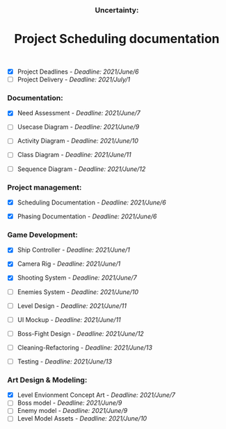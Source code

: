 <br />
<p align="center">

  <h3 align="center">Uncertainty:</h3>

  <h1 align="center"> Project Scheduling documentation </h1>  
    
  <p h2 align="center">
    <br />

- [x] Project Deadlines - *Deadline: 2021/June/6*
- [ ] Project Delivery - *Deadline: 2021/July/1*

### Documentation:  
- [x] Need Assessment - *Deadline: 2021/June/7*
- [ ] Usecase Diagram - *Deadline: 2021/June/9*
- [ ] Activity Diagram - *Deadline: 2021/June/10*
- [ ] Class Diagram - *Deadline: 2021/June/11*
- [ ] Sequence Diagram - *Deadline: 2021/June/12*


### Project management:  
- [x] Scheduling Documentation - *Deadline: 2021/June/6*
- [x] Phasing Documentation  - *Deadline: 2021/June/6*


### Game Development:
- [x] Ship Controller - *Deadline: 2021/June/1*
- [x] Camera Rig - *Deadline: 2021/June/1*
- [x] Shooting System - *Deadline: 2021/June/7*
- [ ] Enemies System - *Deadline: 2021/June/10*
- [ ] Level Design - *Deadline: 2021/June/11*
- [ ] UI Mockup - *Deadline: 2021/June/11*
- [ ] Boss-Fight Design - *Deadline: 2021/June/12*
- [ ] Cleaning-Refactoring - *Deadline: 2021/June/13*
- [ ] Testing - *Deadline: 2021/June/13*


### Art Design & Modeling:
- [x] Level Envionment Concept Art - *Deadline: 2021/June/7*
- [ ] Boss model - *Deadline: 2021/June/9*
- [ ] Enemy model - *Deadline: 2021/June/9*
- [ ] Level Model Assets - *Deadline: 2021/June/10*
